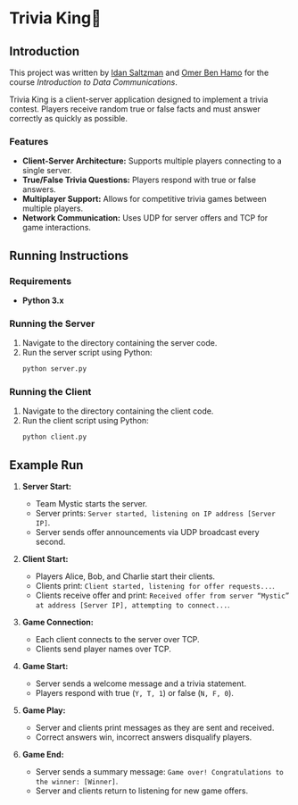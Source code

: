 # Trivia King👑

## Introduction
This project was written by [Idan Saltzman](https://github.com/Idsa0) and [Omer Ben Hamo](https://github.com/omerbenhamo) for the course _Introduction to Data Communications_.

Trivia King is a client-server application designed to implement a trivia contest. Players receive random true or false facts and must answer correctly as quickly as possible.

### Features
- **Client-Server Architecture:** Supports multiple players connecting to a single server.
- **True/False Trivia Questions:** Players respond with true or false answers.
- **Multiplayer Support:** Allows for competitive trivia games between multiple players.
- **Network Communication:** Uses UDP for server offers and TCP for game interactions.

## Running Instructions

### Requirements
- **Python 3.x**

### Running the Server
1. Navigate to the directory containing the server code.
2. Run the server script using Python:
   ```sh
   python server.py
   ```

### Running the Client
1. Navigate to the directory containing the client code.
2. Run the client script using Python:
   ```sh
   python client.py
   ```

## Example Run
1. **Server Start:**
   - Team Mystic starts the server.
   - Server prints: `Server started, listening on IP address [Server IP]`.
   - Server sends offer announcements via UDP broadcast every second.

2. **Client Start:**
   - Players Alice, Bob, and Charlie start their clients.
   - Clients print: `Client started, listening for offer requests...`.
   - Clients receive offer and print: `Received offer from server “Mystic” at address [Server IP], attempting to connect...`.

3. **Game Connection:**
   - Each client connects to the server over TCP.
   - Clients send player names over TCP.

4. **Game Start:**
   - Server sends a welcome message and a trivia statement.
   - Players respond with true (`Y, T, 1`) or false (`N, F, 0`).

5. **Game Play:**
   - Server and clients print messages as they are sent and received.
   - Correct answers win, incorrect answers disqualify players.

6. **Game End:**
   - Server sends a summary message: `Game over! Congratulations to the winner: [Winner]`.
   - Server and clients return to listening for new game offers.
